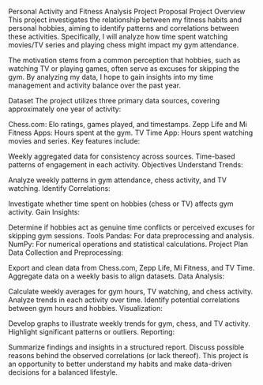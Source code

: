 Personal Activity and Fitness Analysis Project Proposal
Project Overview
This project investigates the relationship between my fitness habits and personal hobbies, aiming to identify patterns and correlations between these activities. Specifically, I will analyze how time spent watching movies/TV series and playing chess might impact my gym attendance.

The motivation stems from a common perception that hobbies, such as watching TV or playing games, often serve as excuses for skipping the gym. By analyzing my data, I hope to gain insights into my time management and activity balance over the past year.

Dataset
The project utilizes three primary data sources, covering approximately one year of activity:

Chess.com: Elo ratings, games played, and timestamps.
Zepp Life and Mi Fitness Apps: Hours spent at the gym.
TV Time App: Hours spent watching movies and series.
Key features include:

Weekly aggregated data for consistency across sources.
Time-based patterns of engagement in each activity.
Objectives
Understand Trends:

Analyze weekly patterns in gym attendance, chess activity, and TV watching.
Identify Correlations:

Investigate whether time spent on hobbies (chess or TV) affects gym activity.
Gain Insights:

Determine if hobbies act as genuine time conflicts or perceived excuses for skipping gym sessions.
Tools
Pandas: For data preprocessing and analysis.
NumPy: For numerical operations and statistical calculations.
Project Plan
Data Collection and Preprocessing:

Export and clean data from Chess.com, Zepp Life, Mi Fitness, and TV Time.
Aggregate data on a weekly basis to align datasets.
Data Analysis:

Calculate weekly averages for gym hours, TV watching, and chess activity.
Analyze trends in each activity over time.
Identify potential correlations between gym hours and hobbies.
Visualization:

Develop graphs to illustrate weekly trends for gym, chess, and TV activity.
Highlight significant patterns or outliers.
Reporting:

Summarize findings and insights in a structured report.
Discuss possible reasons behind the observed correlations (or lack thereof).
This project is an opportunity to better understand my habits and make data-driven decisions for a balanced lifestyle.
